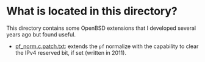 # What is located in this directory?

This directory contains some OpenBSD extensions that I developed several years ago but found useful.

- [pf_norm.c.patch.txt](pf_norm.c.patch.txt): extends the `pf` normalize with the capability to clear the IPv4 reserved bit, if set (written in 2011).


